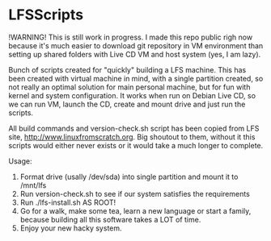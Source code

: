 # LFSScripts

!WARNING!
This is still work in progress. I made this repo public righ now because it's much easier to download git repository in VM environment than setting up shared folders with Live CD VM and host system (yes, I am lazy).

Bunch of scripts created for "quickly" building a LFS machine. This has been created with virtual machine in mind, with a single partition created, so not really an optimal solution for main personal machine, but for fun with kernel and system configuration. It works when run on Debian Live CD, so we can run VM, launch the CD, create and mount drive and just run the scripts.

All build commands and version-check.sh script has been copied from LFS site, http://www.linuxfromscratch.org. Big shoutout to them, without it this scripts would either never exists or it would take a much longer to complete. 

Usage:
1. Format drive (usally /dev/sda) into single partition and mount it to /mnt/lfs
2. Run version-check.sh to see if our system satisfies the requirements
3. Run ./lfs-install.sh AS ROOT!
4. Go for a walk, make some tea, learn a new language or start a family, because building all this software takes a LOT of time.
5. Enjoy your new hacky system.
